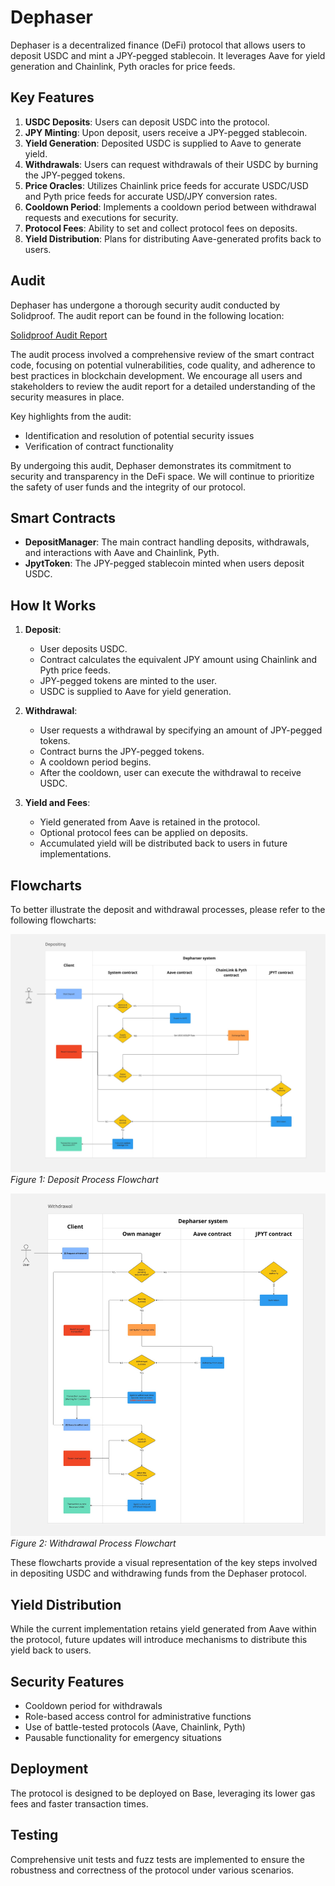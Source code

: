 # Dephaser

Dephaser is a decentralized finance (DeFi) protocol that allows users to deposit USDC and mint a JPY-pegged stablecoin. It leverages Aave for yield generation and Chainlink, Pyth oracles for price feeds.

## Key Features

1. **USDC Deposits**: Users can deposit USDC into the protocol.
2. **JPY Minting**: Upon deposit, users receive a JPY-pegged stablecoin.
3. **Yield Generation**: Deposited USDC is supplied to Aave to generate yield.
4. **Withdrawals**: Users can request withdrawals of their USDC by burning the JPY-pegged tokens.
5. **Price Oracles**: Utilizes Chainlink price feeds for accurate USDC/USD and Pyth price feeds for accurate USD/JPY conversion rates.
6. **Cooldown Period**: Implements a cooldown period between withdrawal requests and executions for security.
7. **Protocol Fees**: Ability to set and collect protocol fees on deposits.
8. **Yield Distribution**: Plans for distributing Aave-generated profits back to users.

## Audit

Dephaser has undergone a thorough security audit conducted by Solidproof. The audit report can be found in the following location:

[Solidproof Audit Report](https://github.com/solidproof/Projects/tree/main/2025/Dephaser)

The audit process involved a comprehensive review of the smart contract code, focusing on potential vulnerabilities, code quality, and adherence to best practices in blockchain development. We encourage all users and stakeholders to review the audit report for a detailed understanding of the security measures in place.

Key highlights from the audit:

- Identification and resolution of potential security issues
- Verification of contract functionality

By undergoing this audit, Dephaser demonstrates its commitment to security and transparency in the DeFi space. We will continue to prioritize the safety of user funds and the integrity of our protocol.

## Smart Contracts

- **DepositManager**: The main contract handling deposits, withdrawals, and interactions with Aave and Chainlink, Pyth.
- **JpytToken**: The JPY-pegged stablecoin minted when users deposit USDC.

## How It Works

1. **Deposit**:

   - User deposits USDC.
   - Contract calculates the equivalent JPY amount using Chainlink and Pyth price feeds.
   - JPY-pegged tokens are minted to the user.
   - USDC is supplied to Aave for yield generation.

2. **Withdrawal**:

   - User requests a withdrawal by specifying an amount of JPY-pegged tokens.
   - Contract burns the JPY-pegged tokens.
   - A cooldown period begins.
   - After the cooldown, user can execute the withdrawal to receive USDC.

3. **Yield and Fees**:
   - Yield generated from Aave is retained in the protocol.
   - Optional protocol fees can be applied on deposits.
   - Accumulated yield will be distributed back to users in future implementations.

## Flowcharts

To better illustrate the deposit and withdrawal processes, please refer to the following flowcharts:

![Deposit Flowchart](images/deposit.jpg)
_Figure 1: Deposit Process Flowchart_

![Withdrawal Flowchart](images/withdrawal.jpg)
_Figure 2: Withdrawal Process Flowchart_

These flowcharts provide a visual representation of the key steps involved in depositing USDC and withdrawing funds from the Dephaser protocol.

## Yield Distribution

While the current implementation retains yield generated from Aave within the protocol, future updates will introduce mechanisms to distribute this yield back to users.

## Security Features

- Cooldown period for withdrawals
- Role-based access control for administrative functions
- Use of battle-tested protocols (Aave, Chainlink, Pyth)
- Pausable functionality for emergency situations

## Deployment

The protocol is designed to be deployed on Base, leveraging its lower gas fees and faster transaction times.

## Testing

Comprehensive unit tests and fuzz tests are implemented to ensure the robustness and correctness of the protocol under various scenarios.
